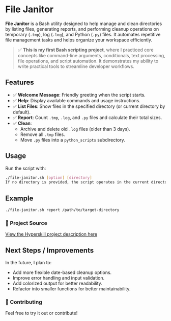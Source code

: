 # File Janitor

**File Janitor** is a Bash utility designed to help manage and clean directories by listing files, generating reports, and performing cleanup operations on temporary (`.tmp`), log (`.log`), and Python (`.py`) files. It automates repetitive file management tasks and helps organize your workspace efficiently.

> ✅ **This is my first Bash scripting project**, where I practiced core concepts like command-line arguments, conditionals, text processing, file operations, and script automation. It demonstrates my ability to write practical tools to streamline developer workflows.

## Features

- ✅ **Welcome Message**: Friendly greeting when the script starts.
- ✅ **Help**: Display available commands and usage instructions.
- ✅ **List Files**: Show files in the specified directory (or current directory by default).
- ✅ **Report**: Count `.tmp`, `.log`, and `.py` files and calculate their total sizes.
- ✅ **Clean**:
  - Archive and delete old `.log` files (older than 3 days).
  - Remove all `.tmp` files.
  - Move `.py` files into a `python_scripts` subdirectory.

## Usage

Run the script with:

```bash
./file-janitor.sh [option] [directory]
If no directory is provided, the script operates in the current directory.
```

## Example
```bash
./file-janitor.sh report /path/to/target-directory
```

### 🔗 Project Source
[View the Hyperskill project description here](https://hyperskill.org/projects/330)

## Next Steps / Improvements
In the future, I plan to:
- Add more flexible date-based cleanup options.
- Improve error handling and input validation.
- Add colorized output for better readability.
- Refactor into smaller functions for better maintainability.

### 🤝 Contributing
Feel free to try it out or contribute!
